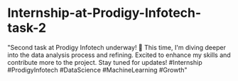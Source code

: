 # Internship-at-Prodigy-Infotech-task-2
"Second task at Prodigy Infotech underway! 🚀 This time, I'm diving deeper into the data analysis process and refining. Excited to enhance my skills and contribute more to the project. Stay tuned for updates! #Internship #ProdigyInfotech #DataScience #MachineLearning #Growth"
